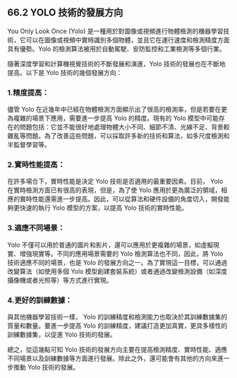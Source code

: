## 66.2 YOLO 技術的發展方向

You Only Look Once (Yolo) 是一種用於對圖像或視頻進行物體檢測的機器學習技術，它可以在圖像或視頻中實時識別多個物體，並且它在運行速度和檢測精度方面具有優勢。Yolo 的檢測算法被用於自動駕駛、安防監控和工業檢測等多個行業。

隨著深度學習和計算機視覺技術的不斷發展和演進，Yolo 技術的發展也在不斷地提高。以下是 Yolo 技術的幾個發展方向：

### 1.精度提高：

儘管 Yolo 在近幾年中已經在物體檢測方面顯示出了很高的檢測率，但是若要在更為複雜的場景下應用，需要進一步提高 Yolo 的精度。現有的 Yolo 模型中可能存在的問題包括：它並不能很好地處理物體大小不同、細節不清、光線不足、背景較雜亂等問題。為了改善這些問題，可以採取許多新的技術和算法，如多尺度檢測和半監督學習等。

### 2.實時性能提高：

在許多場合下，實時性能是決定 Yolo 技術是否適用的最重要因素。目前， Yolo 在實時檢測方面已有很高的表現，但是，為了使 Yolo 應用於更為廣泛的領域，相應的實時性能還需進一步提高。因此，可以從算法和硬件設備的角度切入，開發能夠更快速的執行 Yolo 模型的方案，以提高 Yolo 技術的實時性能。

### 3.適應不同場景：

Yolo 不僅可以用於普通的圖片和影片，還可以應用於更複雜的場景，如虛擬現實、增強現實等。不同的應用場景需要的 Yolo 檢測算法也不同，因此，將 Yolo 技術適應不同的場景，也是 Yolo 的發展方向之一。為了實現這一目標，可以通過改變算法（如使用多個 Yolo 模型創建套裝系統）或者通過改變檢測設備（如深度攝像機或者光照等）等方式進行實現。

### 4.更好的訓練數據：

與其他機器學習技術一樣， Yolo 的訓練精度和檢測能力也取決於其訓練數據集的質量和數量。要進一步提高 Yolo 的訓練精度，建議打造更加真實，更具多樣性的訓練數據集，以促進 Yolo 技術的發展。

總之，從這幾點可知 Yolo 技術的發展方向主要在提高檢測精度、實時性能、適應不同場景以及訓練數據等方面進行發展。除此之外，還可能會有其他的方向來進一步推動 Yolo 技術的發展。